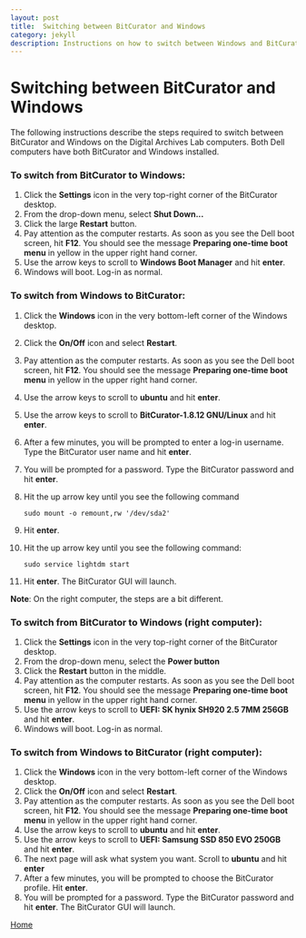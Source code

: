 ```yaml
---
layout: post
title:  Switching between BitCurator and Windows
category: jekyll 
description: Instructions on how to switch between Windows and BitCurator
---
```


# Switching between BitCurator and Windows

The following instructions describe the steps required to switch between BitCurator and Windows on the Digital Archives Lab computers. Both Dell computers have both BitCurator and Windows installed.

### To switch from BitCurator to Windows:

1. Click the **Settings** icon in the very top-right corner of the BitCurator desktop.
2. From the drop-down menu, select **Shut Down...**
3. Click the large **Restart** button.
4. Pay attention as the computer restarts. As soon as you see the Dell boot screen, hit **F12**. You should see the message **Preparing one-time boot menu** in yellow in the upper right hand corner.
5. Use the arrow keys to scroll to **Windows Boot Manager** and hit **enter**.
6. Windows will boot. Log-in as normal.

### To switch from Windows to BitCurator:

1. Click the **Windows** icon in the very bottom-left corner of the Windows desktop.
2. Click the **On/Off** icon and select **Restart**.
3. Pay attention as the computer restarts. As soon as you see the Dell boot screen, hit **F12**. You should see the message **Preparing one-time boot menu** in yellow in the upper right hand corner.
4. Use the arrow keys to scroll to **ubuntu** and hit **enter**.
5. Use the arrow keys to scroll to **BitCurator-1.8.12 GNU/Linux** and hit **enter**.
6. After a few minutes, you will be prompted to enter a log-in username. Type the BitCurator user name and hit **enter**.
7. You will be prompted for a password. Type the BitCurator password and hit **enter**.
8. Hit the up arrow key until you see the following command

	```sudo mount -o remount,rw '/dev/sda2' ```
	
9. Hit **enter**.
10. Hit the up arrow key until you see the following command:
	
	```sudo service lightdm start```
	
11. Hit **enter**. The BitCurator GUI will launch.

**Note**: 
On the right computer, the steps are a bit different. 

### To switch from BitCurator to Windows (right computer):

1. Click the **Settings** icon in the very top-right corner of the BitCurator desktop.
2. From the drop-down menu, select the **Power button**
3. Click the **Restart** button in the middle.
4. Pay attention as the computer restarts. As soon as you see the Dell boot screen, hit **F12**. You should see the message **Preparing one-time boot menu** in yellow in the upper right hand corner.
5. Use the arrow keys to scroll to **UEFI: SK hynix SH920 2.5 7MM 256GB** and hit **enter**.
6. Windows will boot. Log-in as normal.

### To switch from Windows to BitCurator (right computer):

1. Click the **Windows** icon in the very bottom-left corner of the Windows desktop.
2. Click the **On/Off** icon and select **Restart**.
3. Pay attention as the computer restarts. As soon as you see the Dell boot screen, hit **F12**. You should see the message **Preparing one-time boot menu** in yellow in the upper right hand corner.
4. Use the arrow keys to scroll to **ubuntu** and hit **enter**.
5. Use the arrow keys to scroll to **UEFI: Samsung SSD 850 EVO 250GB** and hit **enter**.
6. The next page will ask what system you want. Scroll to **ubuntu** and hit **enter**
7. After a few minutes, you will be prompted to choose the BitCurator profile. Hit **enter**.
8. You will be prompted for a password. Type the BitCurator password and hit **enter**. The BitCurator GUI will launch.

[Home](https://bedwards254.github.io/testBDBC/jekyll/2019/01/23/welcome-BDBC.html)
